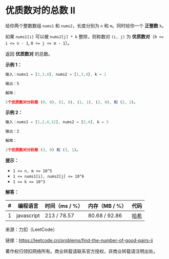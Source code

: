 # 优质数对的总数 II

给你两个整数数组 `nums1` 和 `nums2`，长度分别为 `n` 和 `m`。同时给你一个 **正整数** `k`。

如果 `nums1[i]` 可以被 `nums2[j] * k` 整除，则称数对 `(i, j)` 为 **优质数对**（`0 <= i <= n - 1`, `0 <= j <= m - 1`）。

返回 **优质数对** 的总数。

**示例 1：**

``` javascript
输入：nums1 = [1,3,4], nums2 = [1,3,4], k = 1

输出：5

解释：

5个优质数对分别是 (0, 0), (1, 0), (1, 1), (2, 0), 和 (2, 2)。
```

**示例 2：**

``` javascript
输入：nums1 = [1,2,4,12], nums2 = [2,4], k = 3

输出：2

解释：

2个优质数对分别是 (3, 0) 和 (3, 1)。
```

**提示：**

- `1 <= n, m <= 10^5`
- `1 <= nums1[i], nums2[j] <= 10^6`
- `1 <= k <= 10^3`

**解答：**

**#**|**编程语言**|**时间（ms / %）**|**内存（MB / %）**|**代码**
--|--|--|--|--
1|javascript|213 / 78.57|80.68 / 92.86|[哈希](./javascript/ac_v1.js)

来源：力扣（LeetCode）

链接：https://leetcode.cn/problems/find-the-number-of-good-pairs-ii

著作权归领扣网络所有。商业转载请联系官方授权，非商业转载请注明出处。
